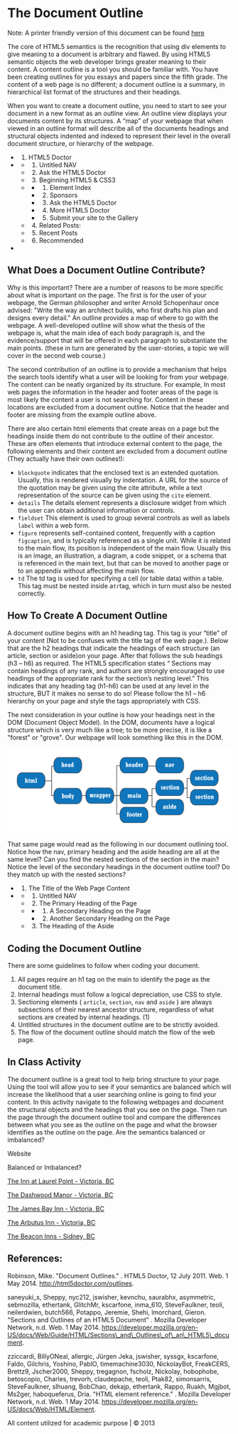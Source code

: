 The Document Outline
====================

Note: A printer friendly version of this document can be found [here](Images/The-Document-Outline.pdf)

The core of HTML5 semantics is the recognition that using div elements to give meaning to a document is arbitrary and flawed. By using HTML5 semantic objects the web developer brings greater meaning to their content. A content outline is a tool you should be familiar with. You have been creating outlines for you essays and papers since the fifth grade. The content of a web page is no different; a document outline is a summary, in hierarchical list format of the structures and their headings.

When you want to create a document outline, you need to start to see your document in a new format as an outline view. An outline view displays your documents content by its structures. A “map” of your webpage that when viewed in an outline format will describe all of the documents headings and structural objects indented and indexed to represent their level in the overall document structure, or hierarchy of the webpage.

-   1. HTML5 Doctor
-   -   1. Untitled NAV
    -   2. Ask the HTML5 Doctor
    -   3. Beginning HTML5 & CSS3
    -   -   1. Element Index
        -   2. Sponsors
        -   3. Ask the HTML5 Doctor
        -   4. More HTML5 Doctor
        -   5. Submit your site to the Gallery
    -   4. Related Posts:
    -   5. Recent Posts
    -   6. Recommended

-   

What Does a Document Outline Contribute?
----------------------------------------

Why is this important? There are a number of reasons to be more specific about what is important on the page. The first is for the user of your webpage, the German philosopher and writer Arnold Schopenhaur once advised: "Write the way an architect builds, who first drafts his plan and designs every detail." An outline provides a map of where to go with the webpage. A well-developed outline will show what the thesis of the webpage is, what the main idea of each body paragraph is, and the evidence/support that will be offered in each paragraph to substantiate the main points. (these in turn are generated by the user-stories, a topic we will cover in the second web course.)

The second contribution of an outline is to provide a mechanism that helps the search tools identify what a user will be looking for from your webpage. The content can be neatly organized by its structure. For example, In most web pages the information in the header and footer areas of the page is most likely the content a user is not searching for. Content in these locations are excluded from a document outline. Notice that the header and footer are missing from the example outline above.

There are also certain html elements that create areas on a page but the headings inside them do not contribute to the outline of their ancestor. These are often elements that introduce external content to the page, the following elements and their content are excluded from a document outline (They actually have their own outlines!):

-   `blockquote` indicates that the enclosed text is an extended quotation. Usually, this is rendered visually by indentation. A URL for the source of the quotation may be given using the cite attribute, while a text representation of the source can be given using the `cite` element.
-   `details` The details element represents a disclosure widget from which the user can obtain additional information or controls.
-   `fieldset` This element is used to group several controls as well as labels `label` within a web form.
-   `figure` represents self-contained content, frequently with a caption `figcaption`, and is typically referenced as a single unit. While it is related to the main flow, its position is independent of the main flow. Usually this is an image, an illustration, a diagram, a code snippet, or a schema that is referenced in the main text, but that can be moved to another page or to an appendix without affecting the main flow.
-   `td` The td tag is used for specifying a cell (or table data) within a table. This tag must be nested inside a` tr `tag, which in turn must also be nested correctly.

How To Create A Document Outline
--------------------------------

A document outline begins with an h1 heading tag. This tag is your “title” of your content (Not to be confuses with the title tag of the web page.). Below that are the h2 headings that indicate the headings of each structure (an article, section or aside)on your page. After that follows the sub headings (h3 – h6) as required. The HTML5 specification states “ Sections may contain headings of any rank, and authors are strongly encouraged to use headings of the appropriate rank for the section’s nesting level.” This indicates that any heading tag (h1-h6) can be used at any level in the structure, BUT it makes no sense to do so! Please follow the h1 – h6 hierarchy on your page and style the tags appropriately with CSS.

The next consideration in your outline is how your headings nest in the DOM (Document Object Model). In the DOM, documents have a logical structure which is very much like a tree; to be more precise, it is like a "forest" or "grove". Our webpage will look something like this in the DOM.

![A Diagrm of our web page in the Dom](Images/dom.png)

That same page would read as the following in our document outlining tool. Notice how the nav, primary heading and the aside heading are all at the same level? Can you find the nested sections of the section in the main? Notice the level of the secondary headings in the document outline tool? Do they match up with the nested sections?

-   1. The Title of the Web Page Content
-   -   1. Untitled NAV
    -   2. The Primary Heading of the Page
    -   -   1. A Secondary Heading on the Page
        -   2. Another Secondary Heading on the Page
    -   3. The Heading of the Aside

Coding the Document Outline
---------------------------

There are some guidelines to follow when coding your document.

1.  All pages require an h1 tag on the main to identify the page as the document title.
2.  Internal headings must follow a logical depreciation, use CSS to style.
3.  Sectioning elements ( `article`, `section`, `nav` and `aside` ) are always subsections of their nearest ancestor structure, regardless of what sections are created by internal headings. (1)
4.  Untitled structures in the document outline are to be strictly avoided.
5.  The flow of the document outline should match the flow of the web page.

In Class Activity
-----------------

The document outline is a great tool to help bring structure to your page. Using the tool will allow you to see if your semantics are balanced which will increase the likelihood that a user searching online is going to find your content. In this activity navigate to the following webpages and document the structural objects and the headings that you see on the page. Then run the page through the document outline tool and compare the differences between what you see as the outline on the page and what the browser identifies as the outline on the page. Are the semantics balanced or imbalanced?

Website

Balanced or Imbalanced?

[The Inn at Laurel Point - Victoria, BC](http://www.laurelpoint.com/meetings/meeting-rooms.htm)

[The Dashwood Manor - Victoria, BC](http://www.dashwoodmanor.com/about/about-dashwood-manor.htm)

[The James Bay Inn - Victoria, BC](http://www.jamesbayinn.com/links)

[The Arbutus Inn - Victoria, BC](http://www.arbutusinn.ca/about.html)

[The Beacon Inns - Sidney, BC](http://www.beaconinns.com/sidneybc/accommodation/beacon-inn-at-sidney-guest-rooms.htm)

References:
-----------

Robinson, Mike. "Document Outlines." . HTML5 Doctor, 12 July 2011. Web. 1 May 2014. http://html5doctor.com/outlines.

saneyuki\_s, Sheppy, nyc212, jswisher, kevnchu, saurabhx, asymmetric, sebmozilla, ethertank, GlitchMr, kscarfone, inma\_610, SteveFaulkner, teoli, neilerdwien, butch566, Potappo, Jeremie, Shehi, lmorchard, Gieron. "Sections and Outlines of an HTML5 Document" . Mozilla Developer Network, n.d. Web. 1 May 2014. https://developer.mozilla.org/en-US/docs/Web/Guide/HTML/Sections\_and\_Outlines\_of\_an\_HTML5\_document.

zziccardi, BillyONeal, allergic, Jürgen Jeka, jswisher, syssgx, kscarfone, Faldo, Gilchris, Yoshino, PablO, timemachine3030, NickolayBot, FreakCERS, Brettz9, Jscher2000, Sheppy, tregagnon, fscholz, Nickolay, hobophobe, betoscopio, Charles, trevorh, claudepache, teoli, Ptak82, simonsarris, SteveFaulkner, slhuang, BobChao, dekajp, ethertank, Rappo, Ruakh, Mgjbot, Ms2ger, haboqueferus, Dria. "HTML element reference." . Mozilla Developer Network, n.d. Web. 1 May 2014. https://developer.mozilla.org/en-US/docs/Web/HTML/Element.

All content utilized for academic purpose | © 2013
